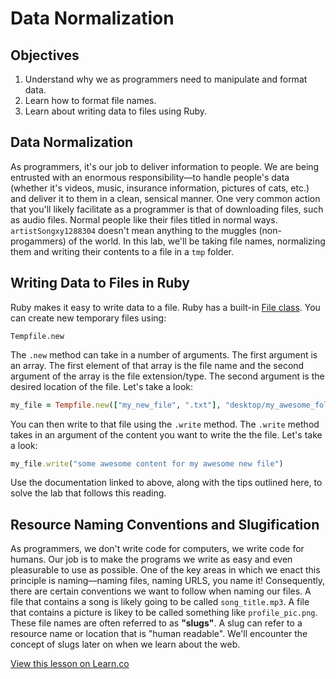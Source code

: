 # Data Normalization

## Objectives

1. Understand why we as programmers need to manipulate and format data.
2. Learn how to format file names. 
3. Learn about writing data to files using Ruby. 

## Data Normalization

As programmers, it's our job to deliver information to people. We are being entrusted with an enormous responsibility––to handle people's data (whether it's videos, music, insurance information, pictures of cats, etc.) and deliver it to them in a clean, sensical manner. One very common action that you'll likely facilitate as a programmer is that of downloading files, such as audio files. Normal people like their files titled in normal ways. `artistSongxy1288304` doesn't mean anything to the muggles (non-progammers) of the world. In this lab, we'll be taking file names, normalizing them and writing their contents to a file in a `tmp` folder. 

## Writing Data to Files in Ruby

Ruby makes it easy to write data to a file. Ruby has a built-in [File class](http://ruby-doc.org/core-2.2.2/File.html). You can create new temporary files using: 

`Tempfile.new`

The `.new` method can take in a number of arguments. The first argument is an array. The first element of that array is the file name and the second argument of the array is the file extension/type. The second argument is the desired location of the file. Let's take a look: 

```ruby
my_file = Tempfile.new(["my_new_file", ".txt"], "desktop/my_awesome_folder")
```

You can then write to that file using the `.write` method. The `.write` method takes in an argument of the content you want to write the the file. Let's take a look:

```ruby
my_file.write("some awesome content for my awesome new file")
```

Use the documentation linked to above, along with the tips outlined here, to solve the lab that follows this reading. 

## Resource Naming Conventions and Slugification 

As programmers, we don't write code for computers, we write code for humans. Our job is to make the programs we write as easy and even pleasurable to use as possible. One of the key areas in which we enact this principle is naming––naming files, naming URLS, you name it! Consequently, there are certain conventions we want to follow when naming our files. A file that contains a song is likely going to be called `song_title.mp3`. A file that contains a picture is likey to be called something like `profile_pic.png`. These file names are often referred to as **"slugs"**. A slug can refer to a resource name or location that is "human readable". We'll encounter the concept of slugs later on when we learn about the web.

<a href='https://learn.co/lessons/data-normalization-reading' data-visibility='hidden'>View this lesson on Learn.co</a>
